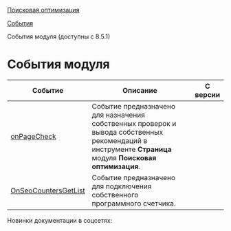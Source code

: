 [Поисковая оптимизация](/api_help/seo/index.php)

[События](/api_help/seo/events/index.php)

События модуля (доступны с 8.5.1)

События модуля
==============

| Событие | Описание | С версии |
| --- | --- | --- |
| [onPageCheck](/api_help/seo/events/onpagecheck.php) | Событие предназначено для назначения собственных проверок и вывода собственных рекомендаций в инструменте **Страница** модуля **Поисковая оптимизация**. |  |
| [OnSeoCountersGetList](/api_help/seo/events/onseocountersgetlist.php) | Событие предназначено для подключения собственного программного счетчика. |  |

Новинки документации в соцсетях: